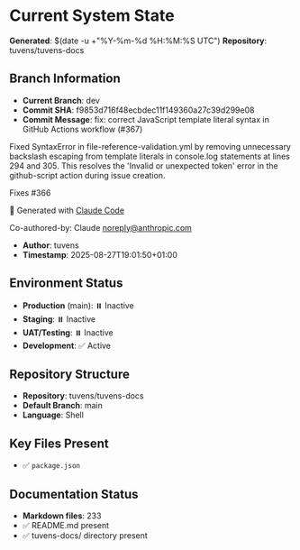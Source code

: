 # Current System State
**Generated**: $(date -u +"%Y-%m-%d %H:%M:%S UTC")
**Repository**: tuvens/tuvens-docs

## Branch Information
- **Current Branch**: dev
- **Commit SHA**: f9853d716f48ecbdec11f149360a27c39d299e08
- **Commit Message**: fix: correct JavaScript template literal syntax in GitHub Actions workflow (#367)

Fixed SyntaxError in file-reference-validation.yml by removing unnecessary
backslash escaping from template literals in console.log statements at
lines 294 and 305. This resolves the 'Invalid or unexpected token' error
in the github-script action during issue creation.

Fixes #366

🤖 Generated with [Claude Code](https://claude.ai/code)

Co-authored-by: Claude <noreply@anthropic.com>
- **Author**: tuvens
- **Timestamp**: 2025-08-27T19:01:50+01:00

## Environment Status
- **Production** (main): ⏸️ Inactive
- **Staging**: ⏸️ Inactive
- **UAT/Testing**: ⏸️ Inactive
- **Development**: ✅ Active

## Repository Structure
- **Repository**: tuvens/tuvens-docs
- **Default Branch**: main
- **Language**: Shell

## Key Files Present
- ✅ `package.json`

## Documentation Status
- **Markdown files**: 233
- ✅ README.md present
- ✅ tuvens-docs/ directory present

